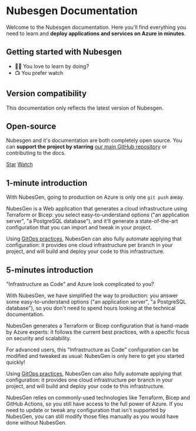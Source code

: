 # Nubesgen Documentation

Welcome to the Nubesgen documentation. Here you'll find everything you need to learn and **deploy applications and services on Azure in minutes**.



## Getting started with Nubesgen

- 👩‍💻 You love to learn by doing?
- 📺 You prefer watch

## Version compatibility

This documentation only reflects the latest version of Nubesgen.


## Open-source

Nubesgen and it's documentation are both completely open source. You can **support the project by starring** [our main GitHub repository](https://github.com/microsoft/nubesgen) or contributing to the docs. 

<a class="github-button" href="https://github.com/microsoft/nubesgen" data-icon="octicon-star" data-size="large" data-show-count="true" aria-label="Star microsoft/nubesgen on GitHub">Star</a>
<a class="github-button" href="https://github.com/microsoft/nubesgen/subscription" data-icon="octicon-eye" data-size="large" data-show-count="true" aria-label="Watch microsoft/nubesgen on GitHub">Watch</a>


## 1-minute introduction

With NubesGen, going to production on Azure is only one `git push` away.

NubesGen is a Web application that generates a cloud infrastructure using Terraform or Bicep: you select easy-to-understand options ("an application server", "a PostgreSQL database"), and it'll generate a state-of-the-art configuration that you can import and tweak in your project.

Using [GitOps practices](gitops-overview.md), NubesGen can also fully automate applying that configuration: it provides one cloud infrastructure per branch in your project, and will build and deploy your code to this infrastructure.

## 5-minutes introduction

"Infrastructure as Code" and Azure look complicated to you?

With NubesGen, we have simplified the way to production: you answer some easy-to-understand options ("an application server", "a PostgreSQL database"), so you don't need to spend hours looking at the technical documentation.

NubesGen generates a Terraform or Bicep configuration that is hand-made by Azure experts: it follows the current best practices, with a specific focus on security and scalability.

For advanced users, this "Infrastructure as Code" configuration can be modified and tweaked as usual: NubesGen is only here to get you started quickly!

Using [GitOps practices](gitops-overview.md), NubesGen can also fully automate applying that configuration: it provides one cloud infrastructure per branch in your project, and will build and deploy your code to this infrastructure.

NubesGen relies on commonly-used technologies like Terraform, Bicep and GitHub Actions, so you still have access to the full power of Azure. If you need to update or tweak any configuration that isn't supported by NubesGen, you can still modify those files manually as you would have done without NubesGen.
